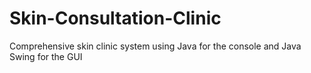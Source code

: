 # Skin-Consultation-Clinic
Comprehensive skin clinic system using Java for the console and Java Swing for the GUI
